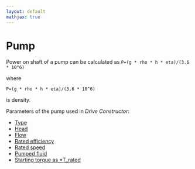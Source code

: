 ```yaml
---
layout: default
mathjax: true
---
```

# Pump

Power on shaft of a pump can be calculated as
`P=(g * rho * h * eta)/(3.6 * 10^6)`

where

`
	P=(g * rho * h * eta)/(3.6 * 10^6)
`

is density.

Parameters of the pump used in *Drive Constructor*:

* [Type](type.html)
* [Head](head.html)
* [Flow](flow.html)
* [Rated efficiency](ratedEfficiency.html)
* [Rated speed](ratedSpeed.html)
* [Pumped fluid](fluidDensity.html)
* [Starting torque as *T_rated](startingTorque.html)

